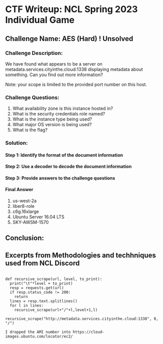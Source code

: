 # CTF Writeup: NCL Spring 2023 Individual Game

## Challenge Name: AES (Hard) ! Unsolved

### Challenge Description:

We have found what appears to be a server on metadata.services.cityinthe.cloud:1338 displaying metadata about something. Can you find out more information?

Note: your scope is limited to the provided port number on this host.


### Challenge Questions:

1. What availability zone is this instance hosted in?
2. What is the security credentials role named?
3. What is the instance type being used?
4. What major OS version is being used?
5. What is the flag?


### Solution:



#### Step 1: Identify the format of the document information



#### Step 2: Use a decoder to decode the document information



#### Step 3: Provide answers to the challenge questions

#### Final Answer

1. us-west-2a
2. liber8-role
3. c6g.16xlarge
4. Ubuntu Server 16.04 LTS
5. SKY-AWSM-1570

## Conclusion:

## Excerpts from Methodologies and techhniques used from NCL Discord
```import requests

def recursive_scrape(url, level, to_print):
  print("\t"*level + to_print)
  resp = requests.get(url)
  if resp.status_code != 200:
    return
  lines = resp.text.splitlines()
  for l in lines:
    recursive_scrape(url+"/"+l,level+1,l)

recursive_scrape("http://metadata.services.cityinthe.cloud:1338", 0, "/")
```
`I dropped the AMI number into https://cloud-images.ubuntu.com/locator/ec2/`